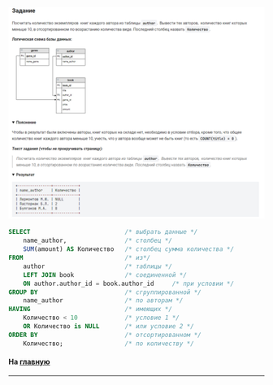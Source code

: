 

<img src="../art/2.2.5.task.png" alt="solution" >

```sql 
SELECT                          /* выбрать данные */
    name_author,                /* столбец */
    SUM(amount) AS Количество   /* столбец сумма количества */
FROM                            /* из*/
    author                      /* таблицы */
    LEFT JOIN book              /* соединенной */
    ON author.author_id = book.author_id     /* при условии */
GROUP BY                        /* сгруппированной */
    name_author                 /* по авторам */
HAVING                          /* имеющих */
    Количество < 10             /* условие 1 */
    OR Количество is NULL       /* или условие 2 */
ORDER BY                        /* отсортированном */
    Количество;                 /* по количеству */
```
#### На [главную](https://github.com/BEPb/stepik_sql#readme)

---


